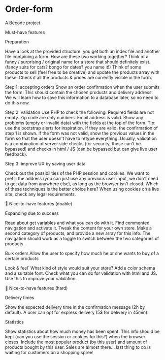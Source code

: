 # Order-form

A Becode project

Must-have features

Preparation

Have a look at the provided structure: you get both an index file and another file containing a form. How are these two working together?
Think of a funny / surprising / original name for a store that should definitely exist. (fancy suits for cats? bongo for dates? you name it!)
Think of some products to sell (feel free to be creative) and update the products array with these.
Check if all the products & prices are currently visible in the form.

Step 1: accepting orders
Show an order confirmation when the user submits the form. This should contain the chosen products and delivery address.
We will learn how to save this information to a database later, so no need to do this now.

Step 2: validation
Use PHP to check the following:
Required fields are not empty.
Zip code are only numbers.
Email address is valid.
Show any problems (empty or invalid data) with the fields at the top of the form. Tip: use the bootstrap alerts for inspiration. If they are valid, the confirmation of step 1 is shown.
If the form was not valid, show the previous values in the form so that the user doesn't have to retype everything.
Usually, validation is a combination of server side checks (for security, these can't be bypassed) and checks in html / JS (can be bypassed but can give live user feedback).

Step 3: improve UX by saving user data

Check out the possibilities of the PHP session and cookies.
We want to prefill the address (you can just use any previous user input, we don't need to get data from anywhere else), as long as the browser isn't closed. Which of these techniques is the better choice here?
When using cookies on a live site, check any legal requirements.

🌼 Nice-to-have features (doable)

Expanding due to success

Read about get variables and what you can do with it.
Find commented navigation and activate it. Tweak the content for your own store.
Make a second category of products, and provide a new array for this info.
The navigation should work as a toggle to switch between the two categories of products.

Bulk orders
Allow the user to specify how much he or she wants to buy of a certain products

Look & feel`
What kind of style would suit your store? Add a color schema and a suitable font.
Check what you can do for validation with html and JS. Use this to improve your validation.

🌳 Nice-to-have features (hard)

Delivery times

Show the expected delivery time in the confirmation message (2h by default).
A user can opt for express delivery (5$ for delivery in 45min).

Statistics

Show statistics about how much money has been spent. This info should be kept (can you use the session or cookies for this?) when the browser closes.
Include the most popular product (by this user) and amount of products bought by this user.
Sales are almost there... last thing to do is waiting for customers on a shopping spree!
